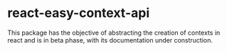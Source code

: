 # react-easy-context-api

This package has the objective of abstracting the creation of contexts in react and is in beta phase, with its documentation under construction.
